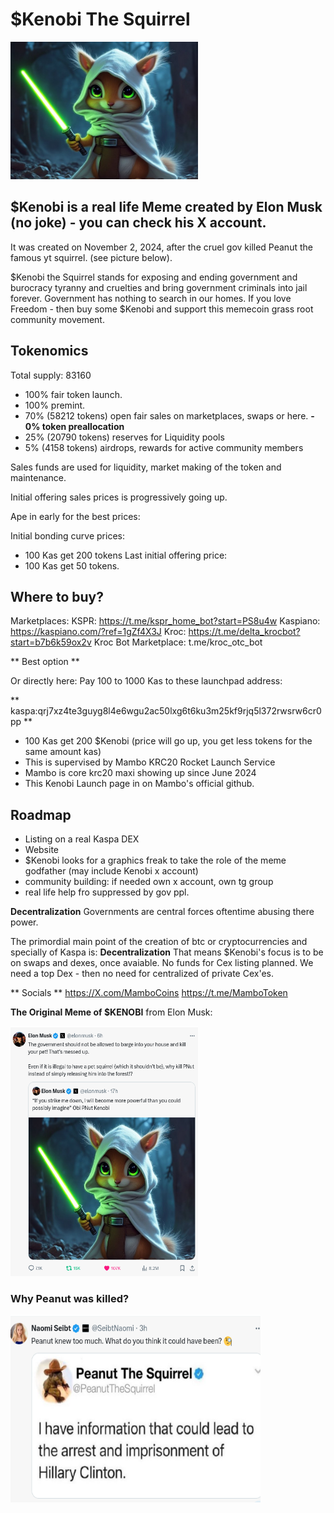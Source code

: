 # $Kenobi The Squirrel

<img src="https://raw.githubusercontent.com/Mambo-Token/MamboLaunchPad/refs/heads/main/logos/Kenobi-the-squirrel.jpeg" width="300" height="220">

## $Kenobi is a real life Meme created by Elon Musk (no joke) - you can check his X account.

It was created on November 2, 2024, after the cruel gov killed Peanut the famous yt squirrel. (see picture below).

$Kenobi the Squirrel stands for exposing and ending government and burocracy tyranny and cruelties
and bring government criminals into jail forever.
Government has nothing to search in our homes.
If you love Freedom - then buy some $Kenobi and support this memecoin grass root community movement.

## Tokenomics
Total supply: 83160
- 100% fair token launch.
- 100% premint. 
- 70% (58212 tokens) open fair sales on marketplaces, swaps or here.
**- 0% token preallocation**
- 25% (20790 tokens) reserves for Liquidity pools
- 5% (4158 tokens) airdrops, rewards for active community members
  
Sales funds are used for liquidity, market making of the token and maintenance.

Initial offering sales prices is progressively going up.

Ape in early for the best prices:

Initial bonding curve prices: 
- 100 Kas get 200 tokens
Last initial offering price:
- 100 Kas get 50 tokens.

## Where to buy?
Marketplaces:
KSPR: https://t.me/kspr_home_bot?start=PS8u4w
Kaspiano: https://kaspiano.com/?ref=1gZf4X3J
Kroc: https://t.me/delta_krocbot?start=b7b6k59ox2v
Kroc Bot Marketplace: t.me/kroc_otc_bot

** Best option **

Or directly here: Pay 100 to 1000 Kas to these launchpad address:

** kaspa:qrj7xz4te3guyg8l4e6wgu2ac50lxg6t6ku3m25kf9rjq5l372rwsrw6cr0pp **

- 100 Kas get 200 $Kenobi (price will go up, you get less tokens for the same amount kas)
- This is supervised by Mambo KRC20 Rocket Launch Service
- Mambo is core krc20 maxi showing up since June 2024
- This Kenobi Launch page in on Mambo's official github.

## Roadmap
- Listing on a real Kaspa DEX
- Website
- $Kenobi looks for a graphics freak to take the role of the meme godfather (may include Kenobi x account)
- community building: if needed own x account, own tg group
- real life help fro suppressed by gov ppl.

**Decentralization**
Governments are central forces oftentime abusing there power. 

The primordial main point of the creation of btc or cryptocurrencies and specially of Kaspa is:
**Decentralization**
That means $Kenobi's focus is to be on swaps and dexes, once avaiable.
No funds for Cex listing planned. We need a top Dex - then no need for centralized of private Cex'es.


** Socials **
https://X.com/MamboCoins
https://t.me/MamboToken


**The Original Meme of $KENOBI** from Elon Musk:

<img src="https://raw.githubusercontent.com/Mambo-Token/MamboLaunchPad/refs/heads/main/Projects/images/Kenobi-squirrelElonMuskPost_2024-10-19_20-54-49.png" width="300" height="400">

### Why Peanut was killed? 
<img src="https://raw.githubusercontent.com/Mambo-Token/MamboLaunchPad/refs/heads/main/Projects/images/Peanut-knew-toomuch_2024-11-03_11-41.png" width="400" height="300">
